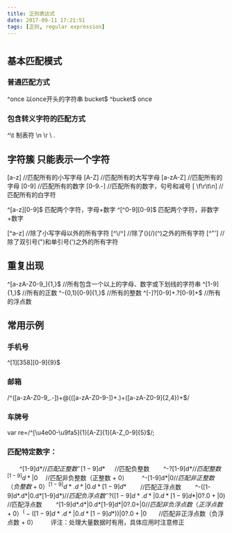 ```yaml
---
title: 正则表达式
date: 2017-09-11 17:21:51
tags: [正则, regular expression]
---
```


#
## 基本匹配模式

### 普通匹配方式
^once 以once开头的字符串
bucket$
^bucket$
once

### 包含转义字符的匹配方式
^\t 制表符
\n
\r
\\
\.

## 字符簇 只能表示一个字符

[a-z] //匹配所有的小写字母 
[A-Z] //匹配所有的大写字母 
[a-zA-Z] //匹配所有的字母 
[0-9] //匹配所有的数字 
[0-9\.\-] //匹配所有的数字，句号和减号 
[ \f\r\t\n] //匹配所有的白字符

^[a-z][0-9]$ 匹配两个字符，字母+数字
^[^0-9][0-9]$ 匹配两个字符，非数字+数字

[^a-z] //除了小写字母以外的所有字符 
[^\\\/\^] //除了(\)(/)(^)之外的所有字符 
[^\"\'] //除了双引号(")和单引号(')之外的所有字符

## 重复出现

^[a-zA-Z0-9_]{1,}$ //所有包含一个以上的字母、数字或下划线的字符串 
^[1-9]{1,}$ //所有的正数 
^\-{0,1}[0-9]{1,}$ //所有的整数 
^[-]?[0-9]+\.?[0-9]+$ //所有的浮点数








## 常用示例

### 手机号
^[1][358][0-9]{9}$

### 邮箱
 /^([a-zA-Z0-9_\.\-])+\@(([a-zA-Z0-9\-])+\.)+([a-zA-Z0-9]{2,4})+$/

 ### 车牌号

 var re=/^[\u4e00-\u9fa5]{1}[A-Z]{1}[A-Z_0-9]{5}$/;

 ### 匹配特定数字： 
 
　　^[1-9]d*$　 　 //匹配正整数 
　　^-[1-9]d*$ 　 //匹配负整数 
　　^-?[1-9]d*$　　 //匹配整数 
　　^[1-9]d*|0$　 //匹配非负整数（正整数 + 0） 
　　^-[1-9]d*|0$　　 //匹配非正整数（负整数 + 0） 
　　^[1-9]d*.d*|0.d*[1-9]d*$　　 //匹配正浮点数 
　　^-([1-9]d*.d*|0.d*[1-9]d*)$　 //匹配负浮点数 
　　^-?([1-9]d*.d*|0.d*[1-9]d*|0?.0+|0)$　 //匹配浮点数 
　　^[1-9]d*.d*|0.d*[1-9]d*|0?.0+|0$　　 //匹配非负浮点数（正浮点数 + 0） 
　　^(-([1-9]d*.d*|0.d*[1-9]d*))|0?.0+|0$　　//匹配非正浮点数（负浮点数 + 0） 
　　评注：处理大量数据时有用，具体应用时注意修正 